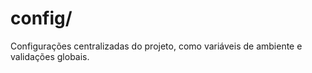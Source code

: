 # config/

Configurações centralizadas do projeto, como variáveis de ambiente e validações globais.
